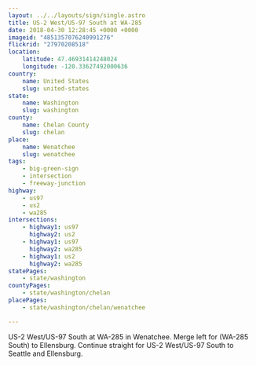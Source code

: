 ```yaml
---
layout: ../../layouts/sign/single.astro
title: US-2 West/US-97 South at WA-285
date: 2018-04-30 12:28:45 +0000 +0000
imageid: "4851357076240991276"
flickrid: "27970208518"
location:
    latitude: 47.46931414248024
    longitude: -120.33627492000636
country:
    name: United States
    slug: united-states
state:
    name: Washington
    slug: washington
county:
    name: Chelan County
    slug: chelan
place:
    name: Wenatchee
    slug: wenatchee
tags:
    - big-green-sign
    - intersection
    - freeway-junction
highway:
    - us97
    - us2
    - wa285
intersections:
    - highway1: us97
      highway2: us2
    - highway1: us97
      highway2: wa285
    - highway1: us2
      highway2: wa285
statePages:
    - state/washington
countyPages:
    - state/washington/chelan
placePages:
    - state/washington/chelan/wenatchee

---
```

US-2 West/US-97 South at WA-285 in Wenatchee.  Merge left for (WA-285 South) to Ellensburg.  Continue straight for US-2 West/US-97 South to Seattle and Ellensburg.